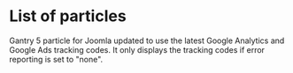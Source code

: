 # List of particles
Gantry 5 particle for Joomla updated to use the latest Google Analytics and Google Ads tracking codes. It only displays the tracking codes if error reporting is set to "none".
